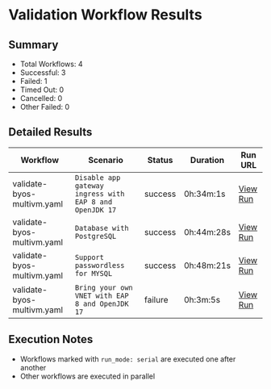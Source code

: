 # Validation Workflow Results

## Summary
- Total Workflows: 4
- Successful: 3
- Failed: 1
- Timed Out: 0
- Cancelled: 0
- Other Failed: 0

## Detailed Results

| Workflow | Scenario | Status | Duration | Run URL |
|----------|----------|---------|-----------|----------|
| validate-byos-multivm.yaml | `Disable app gateway ingress with EAP 8 and OpenJDK 17` | success | 0h:34m:1s | [View Run](https://github.com/azure-javaee/rhel-jboss-templates/actions/runs/16674839217) |
| validate-byos-multivm.yaml | `Database with PostgreSQL` | success | 0h:44m:28s | [View Run](https://github.com/azure-javaee/rhel-jboss-templates/actions/runs/16675541302) |
| validate-byos-multivm.yaml | `Support passwordless for MYSQL` | success | 0h:48m:21s | [View Run](https://github.com/azure-javaee/rhel-jboss-templates/actions/runs/16676506927) |
| validate-byos-multivm.yaml | `Bring your own VNET with EAP 8 and OpenJDK 17` | failure | 0h:3m:5s | [View Run](https://github.com/azure-javaee/rhel-jboss-templates/actions/runs/16677598588) |


## Execution Notes
- Workflows marked with `run_mode: serial` are executed one after another
- Other workflows are executed in parallel
